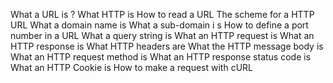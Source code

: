 What a URL is ?
What HTTP is 
How to read a URL The scheme for a HTTP 
URL What a domain name is What a sub-domain i
s How to define a port number in a URL 
What a query string is What an HTTP request is 
What an HTTP response is What HTTP headers are What the 
HTTP message body is What an HTTP request method is What an HTTP response 
status code is What an HTTP Cookie is How to make a request with cURL
